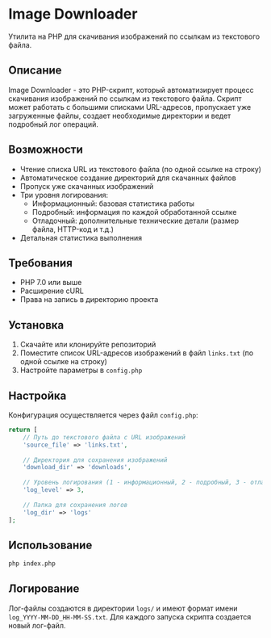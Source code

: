 # Image Downloader

Утилита на PHP для скачивания изображений по ссылкам из текстового файла.

## Описание

Image Downloader - это PHP-скрипт, который автоматизирует процесс скачивания изображений по ссылкам из текстового файла. Скрипт может работать с большими списками URL-адресов, пропускает уже загруженные файлы, создает необходимые директории и ведет подробный лог операций.

## Возможности

- Чтение списка URL из текстового файла (по одной ссылке на строку)
- Автоматическое создание директорий для скачанных файлов
- Пропуск уже скачанных изображений
- Три уровня логирования:
  - Информационный: базовая статистика работы
  - Подробный: информация по каждой обработанной ссылке
  - Отладочный: дополнительные технические детали (размер файла, HTTP-код и т.д.)
- Детальная статистика выполнения

## Требования

- PHP 7.0 или выше
- Расширение cURL
- Права на запись в директорию проекта

## Установка

1. Скачайте или клонируйте репозиторий
2. Поместите список URL-адресов изображений в файл `links.txt` (по одной ссылке на строку)
3. Настройте параметры в `config.php`

## Настройка

Конфигурация осуществляется через файл `config.php`:

```php
return [
    // Путь до текстового файла с URL изображений
    'source_file' => 'links.txt',
    
    // Директория для сохранения изображений
    'download_dir' => 'downloads',
    
    // Уровень логирования (1 - информационный, 2 - подробный, 3 - отладочный)
    'log_level' => 3,
    
    // Папка для сохранения логов
    'log_dir' => 'logs'
];
```

## Использование

```bash
php index.php
```

## Логирование

Лог-файлы создаются в директории `logs/` и имеют формат имени `log_YYYY-MM-DD_HH-MM-SS.txt`. Для каждого запуска скрипта создается новый лог-файл.

